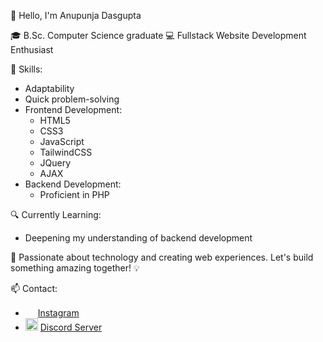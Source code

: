 👋 Hello, I'm Anupunja Dasgupta

🎓 B.Sc. Computer Science graduate
💻 Fullstack Website Development Enthusiast

🌟 Skills:
- Adaptability
- Quick problem-solving
- Frontend Development:
  - HTML5
  - CSS3
  - JavaScript
  - TailwindCSS
  - JQuery
  - AJAX
- Backend Development: 
  - Proficient in PHP

🔍 Currently Learning:
- Deepening my understanding of backend development

🚀 Passionate about technology and creating web experiences. Let's build something amazing together! 💡

📫 Contact:
- <img src="https://cdn2.iconfinder.com/data/icons/social-media-2285/512/1_Instagram_colored_svg_1-512.png" width="16"> [Instagram](https://www.instagram.com/blazetempest_2002/)
- <img src="https://cdn3.iconfinder.com/data/icons/social-network-flat-3/100/Discord-256.png" width="20"> [Discord Server](https://discord.gg/Z6gq6wz8NF)
